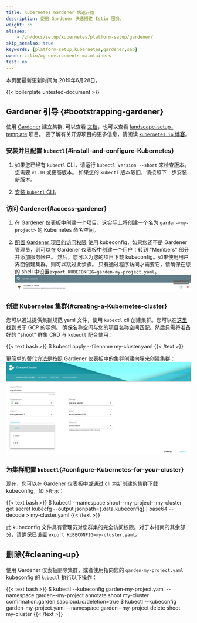 ```yaml
---
title: Kubernetes Gardener 快速开始
description: 使用 Gardener 快速搭建 Istio 服务。
weight: 35
aliases:
    - /zh/docs/setup/kubernetes/platform-setup/gardener/
skip_seealso: true
keywords: [platform-setup,kubernetes,gardener,sap]
owner: istio/wg-environments-maintainers
test: no
---
```


本页面最新更新时间为 2019年6月28日。

{{< boilerplate untested-document >}}

## Gardener 引导 {#bootstrapping-gardener}

使用 [Gardener](https://gardener.cloud) 建立集群, 可以查看
[文档](https://github.com/gardener/gardener/blob/master/docs/README.md)，也可以查看 [landscape-setup-template](https://github.com/gardener/landscape-setup-template) 项目。
要了解有关开源项目的更多信息，请阅读 [`kubernetes.io` 博客](https://kubernetes.io/blog/2018/05/17/gardener/)。

### 安装并且配置 `kubectl`{#install-and-configure-Kubernetes}

1. 如果您已经有 `kubectl` CLI，请运行 `kubectl version --short` 来检查版本。您需要 `v1.10` 或更高版本。
    如果您的 `kubectl` 版本较旧，请按照下一步安装新版本。

1. [安装 `kubectl` CLI](https://kubernetes.io/docs/tasks/tools/install-kubectl/)。

### 访问 Gardener{#access-gardener}

1. 在 Gardener 仪表板中创建一个项目。这实际上将创建一个名为 `garden-<my-project>` 的 Kubernetes 命名空间。

1. [配置 Gardener 项目的访问权限](https://kubernetes.io/docs/tasks/tools/install-kubectl/#verifying-kubectl-configuration)
    使用 kubeconfig，如果您还不是 Gardener 管理员，则可以在 Gardener 仪表板中创建一个用户：转到 "Members" 部分并添加服务帐户。
    然后，您可以为您的项目下载 kubeconfig。如果使用用户界面创建集群，则可以跳过此步骤。
    只有通过程序访问才需要它，请确保在您的 shell 中设置`export KUBECONFIG=garden-my-project.yaml`。
    ![Download kubeconfig for Gardener](images/gardener_service_account.png "downloading the kubeconfig using a service account")

### 创建 Kubernetes 集群{#creating-a-Kubernetes-cluster}

您可以通过提供集群规范 yaml 文件，使用 `kubectl` cli 创建集群。您可以在[这里](https://github.com/gardener/gardener/blob/master/example/90-shoot.yaml)找到关于 GCP 的示例。
确保名称空间与您的项目名称空间匹配。然后只需将准备好的 "shoot" 群集 CRD 与 `kubectl` 配合使用：

{{< text bash >}}
$ kubectl apply --filename my-cluster.yaml
{{< /text >}}

更简单的替代方法是按照 Gardener 仪表板中的集群创建向导来创建集群：
![shoot creation](images/gardener_shoot_creation.png "shoot creation via the dashboard")

### 为集群配置 `kubectl`{#configure-Kubernetes-for-your-cluster}

现在，您可以在 Gardener 仪表板中或通过 cli 为新创建的集群下载 kubeconfig，如下所示：

{{< text bash >}}
$ kubectl --namespace shoot--my-project--my-cluster get secret kubecfg --output jsonpath={.data.kubeconfig} | base64 --decode > my-cluster.yaml
{{< /text >}}

此 kubeconfig 文件具有管理员对您群集的完全访问权限。对于本指南的其余部分，请确保已设置 `export KUBECONFIG=my-cluster.yaml`。

## 删除{#cleaning-up}

使用 Gardener 仪表板删除集群，或者使用指向您的 `garden-my-project.yaml` kubeconfig 的 `kubectl` 执行以下操作：

{{< text bash >}}
$ kubectl --kubeconfig garden-my-project.yaml --namespace garden--my-project annotate shoot my-cluster confirmation.garden.sapcloud.io/deletion=true
$ kubectl --kubeconfig garden-my-project.yaml --namespace garden--my-project delete shoot my-cluster
{{< /text >}}
